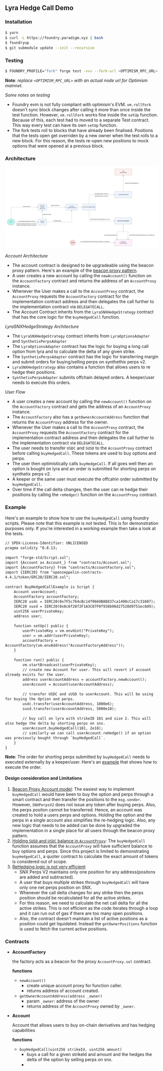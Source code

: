 ## Lyra Hedge Call Demo

### Installation
```bash
$ yarn
$ curl -L https://foundry.paradigm.xyz | bash
$ foundryup
$ git submodule update --init --recursive
```

### Testing
```bash
$ FOUNDRY_PROFILE="fork" forge test -vvv --fork-url <OPTIMISM_RPC_URL>
```
**Note**: *replace `<OPTIMISM_RPC_URL>` with an actual node url for Optimism mainnet.*

*Some notes on testing*
- Foundry evm is not fully compliant with optimism's EVM. `vm.rollFork` doesn't sync block changes after calling it more than once inside the test function.
   However, `vm.rollFork` works fine inside the `setUp` function.
   Because of this, each test had to moved to a separate Test contract. This way every test can have its own `setUp` function.
- The fork tests roll to blocks that have already been finalised. Positions that the tests open get overriden by a new owner when the test rolls to a new block.
  For this reason, the tests re-open new positions to mock options that were opened at a previous block.

### Architecture

![architecture](./static/LyraSnxHedgeStrategy-Architecture.jpeg)

*Account Architecture* 
- The account contract is designed to be upgradeable using the beacon proxy pattern. Here's an example of the [beacon proxy pattern](https://gist.github.com/voith/2b4f15ee19cb041a8521b300a176801b).
- A user creates a new account by calling the `newAccount()` function on the `AccountFactory` contract and returns the address of an `AccountProxy` instance.
- Whenever the User makes a call to the `AccountProxy` contract, the `AccountProxy` requests the `AccountFactory` contract for the implementation contract address and then delegates the call further to the implementation contract via `DELEGATECALL`.
- The Account Contract inherits from the `LyraSNXHedgeStrategy` contract that has the core logic for the `buyHedgedCall` function.

*LyraSNXHedgeStrategy Architecture*
- The `LyraSNXHedgeStrategy` contract inherits from `LyraOptionsAdapter` and `SynthetixPerpsAdapter`
- The `LyraOptionsAdapter` contract has the logic for buying a long call option from lyra and to calculate the delta of any given strike.
- The `SynthetixPerpsAdapter` contract has the logic for transferring margin and submit orders for buying/selling perps on synthethix perps v2.
- `LyraSNXHedgeStrategy` also contains a function that allows users to re hedge their positions. 
- `SynthetixPerpsAdapter` submits offchain delayed orders. A keeper/user needs to execute this orders.

*User Flow*
- A user creates a new account by calling the `newAccount()` function on the `AccountFactory` contract and gets the address of an `AccountProxy` instance.
- The `AccountFactory` also has a `getOwnerAccountAddress` function that returns the `AccountProxy` address for the owner.
- Whenever the User makes a call to the `AccountProxy` contract, the `AccountProxy` requests the `AccountFactory` contract for the implementation contract address and then delegates the call further to the implementation contract via `DELEGATECALL`.
- The user needs to transfer `USDC` and `SUSD` to the `AccountProxy` contract before calling `buyHedgedCall`. These tokens are used to buy options and perps.
- The user then optimistically calls `buyHedgeCall`. If all goes well then an option is bought on lyra and an order is submitted for shorting perps on synthetix perps v2.
- A keeper or the same user must execute the offcahin order submitted by `buyHedgedCall`.
- Over time if the call delta changes, then the user can re hedge their positions by calling the `reHedge()` function on the `AccountProxy` contract.

### Example
Here's an example to show how to use the `buyHedgedCall` using foundry scripts.
Please note that this example is not tested. This is for demonstration purposes only. If you're interested in a working example then take a look at the tests. 

```solidity
// SPDX-License-Identifier: UNLICENSED
pragma solidity ^0.8.13;

import "forge-std/Script.sol";
import {Account as Account_} from "contracts/Account.sol";
import {AccountFactory} from "contracts/AccountFactory.sol";
import {IERC20} from "openzeppelin-contracts-4.4.1/token/ERC20/IERC20.sol";

contract BuyHedgedCallExample is Script {
    Account userAccount;
    AccountFactory accountFactory;
    IERC20 usdc = IERC20(0x7F5c764cBc14f9669B88837ca1490cCa17c31607);
    IERC20 susd = IERC20(0x8c6f28f2F1A3C87F0f938b96d27520d9751ec8d9);
    uint256 userPrivateKey;
    address user;

    function setUp() public {
        userPrivateKey = vm.envUint("PrivateKey");
        user = vm.addr(userPrivateKey);
        accountFactory = AccountFactory(vm.envAddress("AccountFactoryAddress"));
    }

    function run() public {
        vm.startBroadcast(userPrivateKey);
        // create new Account for user. This will revert if account already exists for the user. 
        address userAccountAddress = accountFactory.newAccount();
        userAccount = Account(userAccountAddress);
        
        // transfer USDC and sUSD to userAccount. This will be using for buying the Option and perps.
        usdc.transfer(userAccountAddress, 1000e6);
        susd.transfer(userAccountAddress, 5000e18);
        
        // buy call on lyra with strikeID 181 and size 2. This will also hedge the delta by shorting perps on snx.
        userAccount.buyHedgedCall(181, 2e18);
        // similarly we can call userAccount.reHedge() if an option was previously bought through `buyHedgedCall`.
    }
}
```
**Note**: The order for shorting perps submitted by `buyHedgedCall` needs to executed externally by a keeper/user.
Here's an [example](https://github.com/voith/lyra-hedge-call/blob/f873497d985505e623005b128f0ef7e378dfeab4/test/ForkTestReHedgeWhenDeltaDecrease.t.sol#L58-L61) that shows how to execute the order.

#### Design consideration and Limitations
1. <ins>Beacon Proxy Account model</ins>: The easiest way to implement `buyHedgedCall` would have been to buy the option and perps through a smart contract and then transfer
   the positions to the `msg.sender`. However, `SNXPerpsV2` does not issue any token after buying perps. Also, the perps positon cannot be transferred. 
   Hence, an account was created to hold a users perps and options. Holding the option and the perps in a single account also simplifies the re-hedging logic.
   Also, any new logic that needs to be added can be done by upgraded the implementation in a single place for all users through the beacon proxy pattern. 
2. <ins>Holding `SUSD` and `USDC` balance in `AccountProxy`</ins>: The `buyHedgedCall` function assumes that the `AccountProxy` will have sufficient balance to buy options and perps.
   Since this project is limited to demonstrating `buyHedgedCall`, a quoter contract to calculate the exact amount of tokens is considered out of scope.
3. <ins>ReHedging logic is not very efficient</ins>: 
   - SNX Perps V2 maintains only one position for any address(positons are added and subtracted).
   - A user that buys multiple strikes through `buyHedgedCall` will have only one net perps position on SNX.
   - Whenever the call delta changes for any strike then the perps position should be recalculated for all the active strikes.
   - For this reason, we need to calculate the net call delta for all the active strikes. 
     This is not efficient as the code iterates through a loop and it can run out of gas if there are too many open positions.
   - Also, the contract doesn't maintain a list of active positions as a position could get liquidated. Instead the `getOwnerPositions` function is used to fetch the current active positions.

### Contracts

- **AccountFactory**

   the factory acts as a beacon for the proxy `AccountProxy.sol` contract.
   
   **functions**
   
   - `newAccount()`
      - create unique account proxy for function caller.
      - returns address of account created.
   - `getOwnerAccountAddress(address _owner)`
      - param `_owner`: address of the owner
      - returns address of the `AccountProxy` owned by `_owner`.

- **Account**

    Account that allows users to buy on-chain derivatives and has hedging capabilities
    
    **functions**
    
    - `buyHedgedCall(uint256 strikeId, uint256 amount)`
        - buys a call for a given strikeId and amount and the hedges the delta of the option by selling perps on snx.
        - 